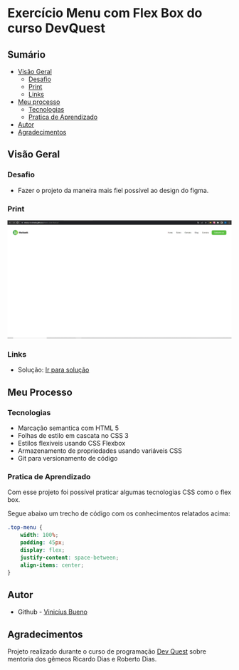 # Exercício Menu com Flex Box do curso DevQuest

## Sumário

- [Visão Geral](#visão-geral)
  - [Desafio](#desafio)
  - [Print](#print)
  - [Links](#links)
- [Meu processo](#meu-processo)
  - [Tecnologias](#tecnologias)
  - [Pratica de Aprendizado](#pratica-de-aprendizado)
- [Autor](#autor)
- [Agradecimentos](#agradecimentos)

## Visão Geral

### Desafio

- Fazer o projeto da maneira mais fiel possível ao design do figma. 

### Print

![](./solucao.jpg)

### Links

- Solução: [Ir para solução](https://vinicius-b-oliveira.github.io/menu-com-flexbox/)

## Meu Processo

### Tecnologias

- Marcação semantica com HTML 5
- Folhas de estilo em cascata no CSS 3
- Estilos flexiveis usando CSS Flexbox
- Armazenamento de propriedades usando variáveis CSS
- Git para versionamento de código

### Pratica de Aprendizado

Com esse projeto foi possível praticar algumas tecnologias CSS como o flex box. 

Segue abaixo um trecho de código com os conhecimentos relatados acima: 
```css
.top-menu {
    width: 100%;
    padding: 45px;
    display: flex;
    justify-content: space-between;
    align-items: center;
}
```

## Autor

- Github - [Vinicíus Bueno](https://github.com/Vinicius-b-oliveira)

## Agradecimentos

Projeto realizado durante o curso de programação [Dev Quest](https://devemdobro.com/matriculas-abertas/) sobre mentoria dos gêmeos Ricardo Dias e Roberto Dias. 

